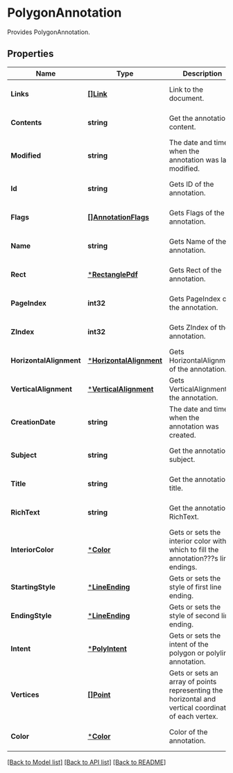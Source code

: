 # PolygonAnnotation
Provides PolygonAnnotation.

## Properties
Name | Type | Description | Notes
------------ | ------------- | ------------- | -------------
**Links** | [**[]Link**](Link.md) | Link to the document. | [optional] [default to null]
**Contents** | **string** | Get the annotation content. | [optional] [default to null]
**Modified** | **string** | The date and time when the annotation was last modified. | [optional] [default to null]
**Id** | **string** | Gets ID of the annotation. | [optional] [default to null]
**Flags** | [**[]AnnotationFlags**](AnnotationFlags.md) | Gets Flags of the annotation. | [optional] [default to null]
**Name** | **string** | Gets Name of the annotation. | [optional] [default to null]
**Rect** | [***RectanglePdf**](RectanglePdf.md) | Gets Rect of the annotation. | [optional] [default to null]
**PageIndex** | **int32** | Gets PageIndex of the annotation. | [optional] [default to null]
**ZIndex** | **int32** | Gets ZIndex of the annotation. | [optional] [default to null]
**HorizontalAlignment** | [***HorizontalAlignment**](HorizontalAlignment.md) | Gets HorizontalAlignment of the annotation. | [optional] [default to null]
**VerticalAlignment** | [***VerticalAlignment**](VerticalAlignment.md) | Gets VerticalAlignment of the annotation. | [optional] [default to null]
**CreationDate** | **string** | The date and time when the annotation was created. | [optional] [default to null]
**Subject** | **string** | Get the annotation subject. | [optional] [default to null]
**Title** | **string** | Get the annotation title. | [optional] [default to null]
**RichText** | **string** | Get the annotation RichText. | [optional] [default to null]
**InteriorColor** | [***Color**](Color.md) | Gets or sets the interior color with which to fill the annotation???s line endings. | [optional] [default to null]
**StartingStyle** | [***LineEnding**](LineEnding.md) | Gets or sets the style of first line ending. | [optional] [default to null]
**EndingStyle** | [***LineEnding**](LineEnding.md) | Gets or sets the style of second line ending. | [optional] [default to null]
**Intent** | [***PolyIntent**](PolyIntent.md) | Gets or sets the intent of the polygon or polyline annotation. | [optional] [default to null]
**Vertices** | [**[]Point**](Point.md) | Gets or sets an array of points representing the horizontal and vertical coordinates of each vertex. | [optional] [default to null]
**Color** | [***Color**](Color.md) | Color of the annotation. | [optional] [default to null]

[[Back to Model list]](../README.md#documentation-for-models) [[Back to API list]](../README.md#documentation-for-api-endpoints) [[Back to README]](../README.md)


